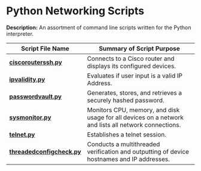 # Python Networking Scripts

**Description:** An assortment of command line scripts written for the Python interpreter.  
  
| Script File Name | Summary of Script Purpose |  
| ---------- | ---------- |  
| [**ciscorouterssh.py**](https://github.com/chaseofthejungle/python-networking-scripts/blob/main/scripts/ciscorouterssh.py) | Connects to a Cisco router and displays its configured devices.  
| [**ipvalidity.py**](https://github.com/chaseofthejungle/python-networking-scripts/blob/main/scripts/ipvalidity.py) | Evaluates if user input is a valid IP Address.  
| [**passwordvault.py**](https://github.com/chaseofthejungle/python-networking-scripts/blob/main/scripts/passwordvault.py) | Generates, stores, and retrieves a securely hashed password.  
| [**sysmonitor.py**](https://github.com/chaseofthejungle/python-networking-scripts/blob/main/scripts/sysmonitor.py) | Monitors CPU, memory, and disk usage for all devices on a network and lists all network connections.  
| [**telnet.py**](https://github.com/chaseofthejungle/python-networking-scripts/blob/main/scripts/telnet.py) | Establishes a telnet session.  
| [**threadedconfigcheck.py**](https://github.com/chaseofthejungle/python-networking-scripts/blob/main/scripts/threadedconfigcheck.py) | Conducts a multithreaded verification and outputting of device hostnames and IP addresses.
